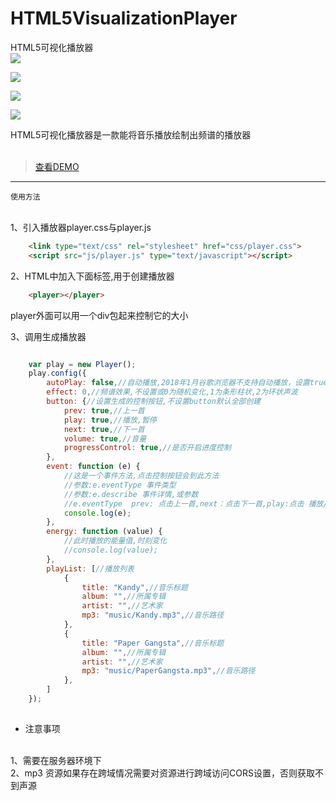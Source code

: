 # HTML5VisualizationPlayer
HTML5可视化播放器
<br>
![](https://poppinrubo.github.io/HTML5VisualizationPlayer/images/1.gif)

![](https://poppinrubo.github.io/HTML5VisualizationPlayer/images/2.gif)

![](https://poppinrubo.github.io/HTML5VisualizationPlayer/images/3.gif)

![](https://poppinrubo.github.io/HTML5VisualizationPlayer/images/demo.png)

HTML5可视化播放器是一款能将音乐播放绘制出频谱的播放器  
<br>

> [查看DEMO](https://www.hiphopbl.com/radio/ "街舞部落,街舞音乐电台")  

<hr>

`使用方法`

<br>
1、引入播放器player.css与player.js

``` html
    <link type="text/css" rel="stylesheet" href="css/player.css">
    <script src="js/player.js" type="text/javascript"></script>    
```
2、HTML中加入下面标签,用于创建播放器

``` html
    <player></player>   
```
player外面可以用一个div包起来控制它的大小

3、调用生成播放器

``` javascript

    var play = new Player();
    play.config({
        autoPlay: false,//自动播放,2018年1月谷歌浏览器不支持自动播放，设置true不能自动播放
        effect: 0,//频谱效果,不设置或0为随机变化,1为条形柱状,2为环状声波
        button: {//设置生成的控制按钮,不设置button默认全部创建
            prev: true,//上一首
            play: true,//播放,暂停
            next: true,//下一首
            volume: true,//音量
            progressControl: true,//是否开启进度控制
        },
        event: function (e) {
            //这是一个事件方法,点击控制按钮会到此方法
            //参数:e.eventType 事件类型
            //参数:e.describe 事件详情,或参数
            //e.eventType  prev: 点击上一首,next：点击下一首,play:点击 播放/暂停
            console.log(e);
        },
        energy: function (value) {
            //此时播放的能量值,时刻变化
            //console.log(value);
        },
        playList: [//播放列表
            {
                title: "Kandy",//音乐标题
                album: "",//所属专辑
                artist: "",//艺术家
                mp3: "music/Kandy.mp3",//音乐路径
            },
            {
                title: "Paper Gangsta",//音乐标题
                album: "",//所属专辑
                artist: "",//艺术家
                mp3: "music/PaperGangsta.mp3",//音乐路径
            },
        ]
    });
    
```

* 注意事项
<br>
    1、需要在服务器环境下
<br>
    2、mp3 资源如果存在跨域情况需要对资源进行跨域访问CORS设置，否则获取不到声源
